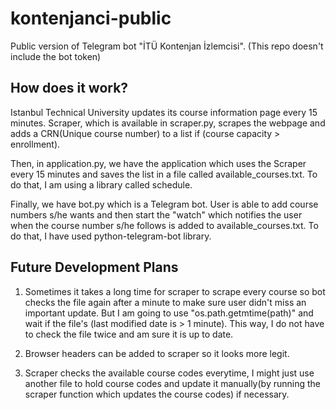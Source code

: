 # kontenjanci-public
Public version of Telegram bot "İTÜ Kontenjan İzlemcisi". (This repo doesn't include the bot token)

## How does it work?

Istanbul Technical University updates its course information page every 15 minutes. Scraper, which is available
in scraper.py, scrapes the webpage and adds a CRN(Unique course number) to a list if (course capacity > enrollment).

Then, in application.py, we have the application which uses the Scraper every 15 minutes and saves the list in a file
called available_courses.txt. To do that, I am using a library called schedule.

Finally, we have bot.py which is a Telegram bot. User is able to add course numbers s/he wants and then start the "watch" which
notifies the user when the course number s/he follows is added to available_courses.txt. To do that, I have used python-telegram-bot library.

## Future Development Plans

1. Sometimes it takes a long time for scraper to scrape every course so bot checks the file again after a minute to make sure user didn't miss an
important update. But I am going to use "os.path.getmtime(path)" and wait if the file's (last modified date is > 1 minute). This way, I do not
have to check the file twice and am sure it is up to date.

2. Browser headers can be added to scraper so it looks more legit.

3. Scraper checks the available course codes everytime, I might just use another file to hold course codes and update it
manually(by running the scraper function which updates the course codes) if necessary.
